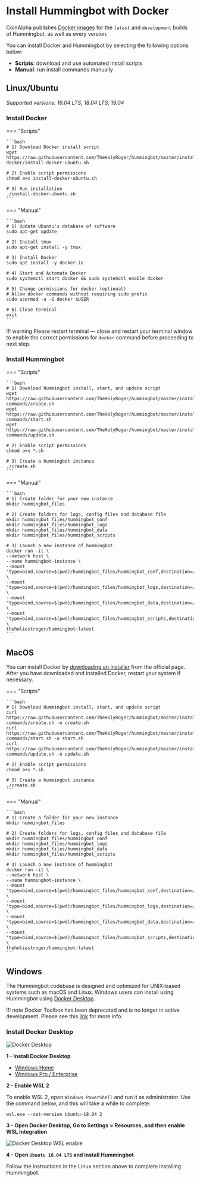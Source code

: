 # Install Hummingbot with Docker

CoinAlpha publishes [Docker images](https://hub.docker.com/r/theholiestroger/hummingbot) for the `latest` and `development` builds of Hummingbot, as well as every version. 

You can install Docker and Hummingbot by selecting the following options below:

- **Scripts**: download and use automated install scripts
- **Manual**: run install commands manually

## Linux/Ubuntu

_Supported versions: 16.04 LTS, 18.04 LTS, 19.04_

### Install Docker

=== "Scripts"

    ```bash
    # 1) Download Docker install script
    wget https://raw.githubusercontent.com/TheHolyRoger/hummingbot/master/installation/install-docker/install-docker-ubuntu.sh

    # 2) Enable script permissions
    chmod a+x install-docker-ubuntu.sh

    # 3) Run installation
    ./install-docker-ubuntu.sh
    ```

=== "Manual"

    ```bash
    # 1) Update Ubuntu's database of software
    sudo apt-get update

    # 2) Install tmux
    sudo apt-get install -y tmux

    # 3) Install Docker
    sudo apt install -y docker.io

    # 4) Start and Automate Docker
    sudo systemctl start docker && sudo systemctl enable docker

    # 5) Change permissions for docker (optional)
    # Allow docker commands without requiring sudo prefix
    sudo usermod -a -G docker $USER

    # 6) Close terminal
    exit
    ```

!!! warning
    Please restart terminal — close and restart your terminal window to enable the correct permissions for `docker` command before proceeding to next step.

### Install Hummingbot

=== "Scripts"

    ```bash
    # 1) Download Hummingbot install, start, and update script
    wget https://raw.githubusercontent.com/TheHolyRoger/hummingbot/master/installation/docker-commands/create.sh
    wget https://raw.githubusercontent.com/TheHolyRoger/hummingbot/master/installation/docker-commands/start.sh
    wget https://raw.githubusercontent.com/TheHolyRoger/hummingbot/master/installation/docker-commands/update.sh

    # 2) Enable script permissions
    chmod a+x *.sh

    # 3) Create a hummingbot instance
    ./create.sh
    ```

=== "Manual"

    ```bash
    # 1) Create folder for your new instance
    mkdir hummingbot_files

    # 2) Create folders for logs, config files and database file
    mkdir hummingbot_files/hummingbot_conf
    mkdir hummingbot_files/hummingbot_logs
    mkdir hummingbot_files/hummingbot_data
    mkdir hummingbot_files/hummingbot_scripts

    # 3) Launch a new instance of hummingbot
    docker run -it \
    --network host \
    --name hummingbot-instance \
    --mount "type=bind,source=$(pwd)/hummingbot_files/hummingbot_conf,destination=/conf/" \
    --mount "type=bind,source=$(pwd)/hummingbot_files/hummingbot_logs,destination=/logs/" \
    --mount "type=bind,source=$(pwd)/hummingbot_files/hummingbot_data,destination=/data/" \
    --mount "type=bind,source=$(pwd)/hummingbot_files/hummingbot_scripts,destination=/scripts/" \
    theholiestroger/hummingbot:latest
    ```

## MacOS

You can install Docker by [downloading an installer](https://docs.docker.com/docker-for-mac/install/) from the official page. After you have downloaded and installed Docker, restart your system if necessary.

=== "Scripts"

    ```bash
    # 1) Download Hummingbot install, start, and update script
    curl https://raw.githubusercontent.com/TheHolyRoger/hummingbot/master/installation/docker-commands/create.sh -o create.sh
    curl https://raw.githubusercontent.com/TheHolyRoger/hummingbot/master/installation/docker-commands/start.sh -o start.sh
    curl https://raw.githubusercontent.com/TheHolyRoger/hummingbot/master/installation/docker-commands/update.sh -o update.sh

    # 2) Enable script permissions
    chmod a+x *.sh

    # 3) Create a hummingbot instance
    ./create.sh
    ```

=== "Manual"

    ```bash
    # 1) Create a folder for your new instance
    mkdir hummingbot_files

    # 2) Create folders for logs, config files and database file
    mkdir hummingbot_files/hummingbot_conf
    mkdir hummingbot_files/hummingbot_logs
    mkdir hummingbot_files/hummingbot_data
    mkdir hummingbot_files/hummingbot_scripts

    # 3) Launch a new instance of hummingbot
    docker run -it \
    --network host \
    --name hummingbot-instance \
    --mount "type=bind,source=$(pwd)/hummingbot_files/hummingbot_conf,destination=/conf/" \
    --mount "type=bind,source=$(pwd)/hummingbot_files/hummingbot_logs,destination=/logs/" \
    --mount "type=bind,source=$(pwd)/hummingbot_files/hummingbot_data,destination=/data/" \
    --mount "type=bind,source=$(pwd)/hummingbot_files/hummingbot_scripts,destination=/scripts/" \
    theholiestroger/hummingbot:latest
    ```

## Windows

The Hummingbot codebase is designed and optimized for UNIX-based systems such as macOS and Linux. Windows users can install using Hummingbot using [Docker Desktop](https://docs.docker.com/docker-for-windows/).

!!! note
    Docker Toolbox has been deprecated and is no longer in active development. Please see this [link](https://docs.docker.com/docker-for-windows/docker-toolbox/) for more info.

### Install Docker Desktop

![Docker Desktop](/assets/img/docker_desktop_download.gif)

**1 - Install Docker Desktop**

- [Windows Home](https://docs.docker.com/docker-for-windows/install-windows-home/)
- [Windows Pro / Enterprise](https://docs.docker.com/docker-for-windows/install/)

**2 - Enable WSL 2**

To enable WSL 2, open `Windows PowerShell` and run it as administrator. Use the command below, and this will take a while to complete:

```
wsl.exe --set-version Ubuntu-18.04 2
```

**3 - Open Docker Desktop, Go to Settings > Resources, and then enable WSL Integration**

![Docker Desktop WSL enable](/assets/img/docker_desktop_WSLenable.gif)

**4 - Open `Ubuntu 18.04 LTS` and install Hummingbot**

Follow the instructions in the Linux section above to complete installing Hummingbot.
